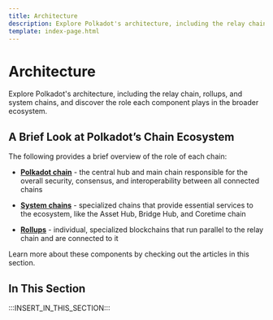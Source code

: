 ```yaml
---
title: Architecture
description: Explore Polkadot's architecture, including the relay chain, rollups, and system chains, and discover the role each component plays in the broader ecosystem.
template: index-page.html
---
```


# Architecture

Explore Polkadot's architecture, including the relay chain, rollups, and system chains, and discover the role each component plays in the broader ecosystem.

## A Brief Look at Polkadot’s Chain Ecosystem

The following provides a brief overview of the role of each chain:

- [**Polkadot chain**](/polkadot-protocol/architecture/polkadot-chain/) - the central hub and main chain responsible for the overall security, consensus, and interoperability between all connected chains

- [**System chains**](/polkadot-protocol/architecture/system-chains/) - specialized chains that provide essential services to the ecosystem, like the Asset Hub, Bridge Hub, and Coretime chain

- [**Rollups**](/polkadot-protocol/architecture/rollups/) - individual, specialized blockchains that run parallel to the relay chain and are connected to it

Learn more about these components by checking out the articles in this section.

## In This Section

:::INSERT_IN_THIS_SECTION:::
